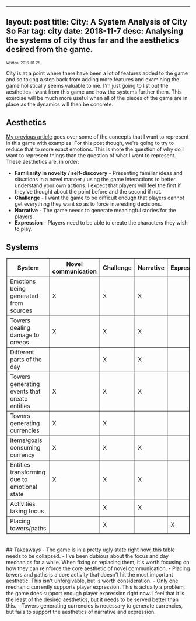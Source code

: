 
---
layout: post
title: City: A System Analysis of City So Far
tag: city
date: 2018-11-7
desc: Analysing the systems of city thus far and the aesthetics desired from the game.
---

<p style="font-size:10px">Written: 2016-01-25


City is at a point where there have been a lot of features added to the game and so taking a step back from adding more features and examining the game holistically seems valuable to me. I'm just going to list out the aesthetics I want from this game and how the systems further them. This exercise will be much more useful when all of the pieces of the game are in place as the dynamics will then be concrete.

## Aesthetics

[My previous article](/blog/city/core) goes over some of the concepts that I want to represent in this game with examples. For this post though, we're going to try to reduce that to more exact emotions. This is more the question of why do I want to represent things than the question of what I want to represent. These aesthetics are, in order:
- <b>Familiarity in novelty / self-discovery</b> - Presenting familiar ideas and situations in a novel manner / using the game interactions to better understand your own actions. I expect that players will feel the first if they've thought about the point before and the second if not.
- <b>Challenge</b> - I want the game to be difficult enough that players cannot get everything they want so as to force interesting decisions.
- <b>Narrative</b> - The game needs to generate meaningful stories for the players.
- <b>Expression</b> - Players need to be able to create the characters they wish to play.


## Systems
<table border=2>
  <tr>
    <th>System</th>
    <th>Novel communication</th>
    <th>Challenge</th>
    <th>Narrative</th>
    <th>Expression</th>
  </tr>
  <tr>
    <td>Emotions being generated from sources</td>
    <td>X</td>
    <td>X</td>
    <td>X</td>
    <td></td>
  </tr>
  <tr>
    <td>Towers dealing damage to creeps</td>
    <td>X</td>
    <td>X</td>
    <td>X</td>
    <td></td>
  </tr>
  <tr>
    <td>Different parts of the day</td>
    <td></td>
    <td>X</td>
    <td>X</td>
    <td></td>
  </tr>
  <tr>
    <td>Towers generating events that create entities</td>
    <td>X</td>
    <td>X</td>
    <td>X</td>
    <td></td>
  </tr>
  <tr>
    <td>Towers generating currencies</td>
    <td>X</td>
    <td>X</td>
    <td></td>
    <td></td>
  </tr>
  <tr>
    <td>Items/goals consuming currency</td>
    <td>X</td>
    <td>X</td>
    <td>X</td>
    <td></td>
  </tr>
  <tr>
    <td>Entities transforming due to emotional state</td>
    <td>X</td>
    <td>X</td>
    <td>X</td>
    <td></td>
  </tr>
  <tr>
    <td>Activities taking focus</td>
    <td></td>
    <td>X</td>
    <td>X</td>
    <td></td>
  </tr>
  <tr>
    <td>Placing towers/paths</td>
    <td></td>
    <td>X</td>
    <td></td>
    <td>X</td>
  </tr>
</table>
<br />
## Takeaways
- The game is in a pretty ugly state right now, this table needs to be collapsed.
- I've been dubious about the focus and day mechanics for a while. When fixing or replacing them, it's worth focusing on how they can reinforce the core aesthetic of novel communication.
- Placing towers and paths is a core activity that doesn't hit the most important aesthetic. This isn't unforgivable, but is worth consideration.
- Only one mechanic currently supports player expression. This is actually a problem, the game does support enough player expression right now. I feel that it is the least of the desired aesthetics, but it needs to be served better than this.
- Towers generating currencies is necessary to generate currencies, but fails to support the aesthetics of narrative and expression.

